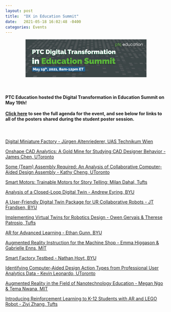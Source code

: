 ```yaml
---
layout: post
title:  "DX in Education Summit"
date:   2021-05-18 16:02:48 -0400
categories: Events
---
```


<div class="container">
            <p style="text-align:center"><a href="https://apps.ptc.com/schools/DXinEDUSummit2021.pdf"><img src="/resources/DX Banner Form.jpg" width="75%" alt="DX Technologies Map" margin="0px 0px 100px 0px"/></a></p>
</div>
<br>
<div class="container"><h4>
PTC Education hosted the Digital Transformation in Education Summit on May 19th! <br><br><a href="https://apps.ptc.com/schools/DXinEDUSummit2021.pdf">Click here</a> to see the full agenda for the event, and see below for links to all of the posters shared during the student poster session.</h4>
</div>
<br>
<br>
<a href="/resources/Jurgen Altenriederer - UAS Wien.pdf">Digital Miniature Factory - Jürgen Altenriederer, UAS Technikum Wien</a>

<a href="/resources/James Chen - UToronto.pdf">Onshape CAD Analytics: A Gold Mine for Studying CAD Designer Behavior - James Chen, UToronto</a>

<a href="/resources/Kathy Cheng - UToronto.pdf">Some (Team) Assembly Required: An Analysis of Collaborative Computer-Aided Design Assembly - Kathy Cheng, UToronto</a>

<a href="/resources/Milan Dahal - Tufts.pdf">Smart Motors: Trainable Motors for Story Telling: Milan Dahal, Tufts</a>

<a href="/resources/Andrew Eyring - BYU.pdf">Analysis of a Closed-Loop Digital Twin - Andrew Eyring, BYU</a>

<a href="/resources/JT Frandsen - BYU.pdf">A User-Friendly Digital Twin Package for UR Collaborative Robots - JT Frandsen, BYU</a>

<a href="/resources/Owen Gervais & Teo Patrosio - Tufts.pdf">Implementing Virtual Twins for Robotics Design - Owen Gervais & Therese Patrosio, Tufts</a>

<a href="/resources/Ethan Gunn - BYU.pdf">AR for Advanced Learning - Ethan Gunn, BYU</a>

<a href="/resources/Emma Higgason - MIT.pdf">Augmented Reality Instruction for the Machine Shop - Emma Higgason & Gabrielle Enns, MIT</a>

<a href="/resources/Nathan Hoyt - BYU.pdf">Smart Factory Testbed - Nathan Hoyt, BYU</a>

<a href="/resources/Kevin Leonardo - UToronto.pdf">Identifying Computer-Aided Design Action Types from
Professional User Analytics Data - Kevin Leonardo, UToronto</a>

<a href="/resources/Megan Ngo & Tema Nwana - MIT.pdf">Augmented Reality in the Field of Nanotechnology Education - Megan Ngo & Tema Nwana, MIT</a>

<a href="/resources/Ziyi Zhang - Tufts.pdf">Introducing	Reinforcement Learning to K-12 Students with AR and LEGO Robot - Ziyi Zhang, Tufts</a>